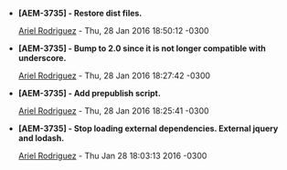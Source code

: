 
* __[AEM-3735] - Restore dist files.__

    [Ariel Rodriguez](ariel.delfor@globant.com) - Thu, 28 Jan 2016 18:50:12 -0300



* __[AEM-3735] - Bump to 2.0 since it is not longer compatible with underscore.__

    [Ariel Rodriguez](ariel.delfor@globant.com) - Thu, 28 Jan 2016 18:27:42 -0300



* __[AEM-3735] - Add prepublish script.__

    [Ariel Rodriguez](ariel.delfor@globant.com) - Thu, 28 Jan 2016 18:25:41 -0300



* __[AEM-3735] - Stop loading external dependencies. External jquery and lodash.__

    [Ariel Rodriguez](ariel.delfor@globant.com) - Thu Jan 28 18:03:13 2016 -0300

